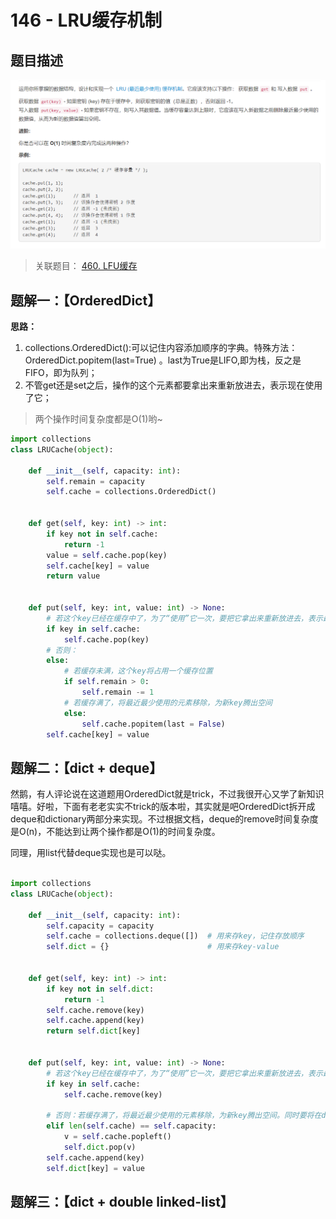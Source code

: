 # 146 - LRU缓存机制

## 题目描述
![problem](images/146.png)

>关联题目： [460. LFU缓存](https://github.com/Rosevil1874/LeetCode/tree/master/Python-Solution/460_LFU-Cache)  


## 题解一：【OrderedDict】
**思路：**
1. collections.OrderedDict():可以记住内容添加顺序的字典。特殊方法：OrderedDict.popitem(last=True) 。last为True是LIFO,即为栈，反之是FIFO，即为队列；
2. 不管get还是set之后，操作的这个元素都要拿出来重新放进去，表示现在使用了它；

>两个操作时间复杂度都是O(1)哟~

```python
import collections
class LRUCache(object):

    def __init__(self, capacity: int):
        self.remain = capacity
        self.cache = collections.OrderedDict()
        

    def get(self, key: int) -> int:
        if key not in self.cache:
            return -1
        value = self.cache.pop(key)
        self.cache[key] = value
        return value


    def put(self, key: int, value: int) -> None:
        # 若这个key已经在缓存中了，为了“使用”它一次，要把它拿出来重新放进去，表示最近使用
        if key in self.cache:
            self.cache.pop(key)
        # 否则：
        else:
            # 若缓存未满，这个key将占用一个缓存位置
            if self.remain > 0:
                self.remain -= 1
            # 若缓存满了，将最近最少使用的元素移除，为新key腾出空间
            else:
                self.cache.popitem(last = False)
        self.cache[key] = value
```



## 题解二：【dict + deque】
然鹅，有人评论说在这道题用OrderedDict就是trick，不过我很开心又学了新知识嘻嘻。好啦，下面有老老实实不trick的版本啦，其实就是吧OrderedDict拆开成deque和dictionary两部分来实现。不过根据文档，deque的remove时间复杂度是O(n)，不能达到让两个操作都是O(1)的时间复杂度。  

同理，用list代替deque实现也是可以哒。

```python

import collections
class LRUCache(object):

    def __init__(self, capacity: int):
        self.capacity = capacity
        self.cache = collections.deque([])  # 用来存key，记住存放顺序
        self.dict = {}                      # 用来存key-value
        

    def get(self, key: int) -> int:
        if key not in self.dict:
            return -1
        self.cache.remove(key)
        self.cache.append(key)
        return self.dict[key]


    def put(self, key: int, value: int) -> None:
        # 若这个key已经在缓存中了，为了“使用”它一次，要把它拿出来重新放进去，表示最近使用
        if key in self.cache:
            self.cache.remove(key)

        # 否则：若缓存满了，将最近最少使用的元素移除，为新key腾出空间。同时要将在dict中的记录也删去。
        elif len(self.cache) == self.capacity:
            v = self.cache.popleft()
            self.dict.pop(v)
        self.cache.append(key)
        self.dict[key] = value
```


## 题解三：【dict + double linked-list】
```python

```